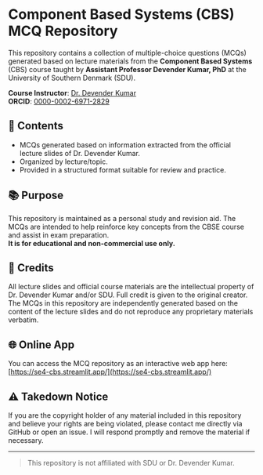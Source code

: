 # Component Based Systems (CBS) MCQ Repository

This repository contains a collection of multiple-choice questions (MCQs) generated based on lecture materials from the **Component Based Systems** (CBS) course taught by **Assistant Professor Devender Kumar, PhD** at the University of Southern Denmark (SDU).

**Course Instructor**: [Dr. Devender Kumar](https://portal.findresearcher.sdu.dk/en/persons/deku)  
**ORCID**: [0000-0002-6971-2829](https://orcid.org/0000-0002-6971-2829)

## 📁 Contents

- MCQs generated based on information extracted from the official lecture slides of Dr. Devender Kumar.
- Organized by lecture/topic.
- Provided in a structured format suitable for review and practice.

## 📚 Purpose

This repository is maintained as a personal study and revision aid. The MCQs are intended to help reinforce key concepts from the CBSE course and assist in exam preparation.  
**It is for educational and non-commercial use only.**

## 📝 Credits

All lecture slides and official course materials are the intellectual property of Dr. Devender Kumar and/or SDU. Full credit is given to the original creator.  
The MCQs in this repository are independently generated based on the content of the lecture slides and do not reproduce any proprietary materials verbatim.

## 🌐 Online App

You can access the MCQ repository as an interactive web app here: [https://se4-cbs.streamlit.app/](https://se4-cbs.streamlit.app/)

## ⚠️ Takedown Notice

If you are the copyright holder of any material included in this repository and believe your rights are being violated, please contact me directly via GitHub or open an issue. I will respond promptly and remove the material if necessary.

---

> This repository is not affiliated with SDU or Dr. Devender Kumar.

